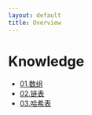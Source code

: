 ```yaml
---
layout: default
title: Overview
---
```


# Knowledge

- [01.数组](knowledge/01.Array.md)
- [02.链表](knowledge/02.List.md)
- [03.哈希表](knowledge/03.HashTable.md)
